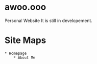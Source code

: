 # awoo.ooo
Personal Website
It is still in developement.

# Site Maps
    * Homepage
        * About Me
